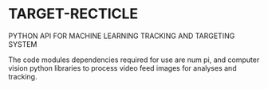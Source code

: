 # TARGET-RECTICLE
PYTHON API FOR MACHINE LEARNING TRACKING AND TARGETING SYSTEM

The code modules dependencies required for use are num pi, and computer vision python libraries to process video feed images for analyses and tracking. 
